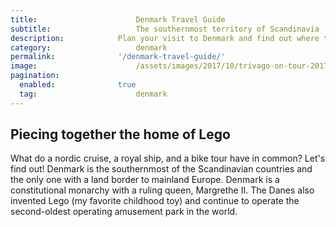 ```yaml
---
title:						Denmark Travel Guide
subtitle:					The southernmost territory of Scandinavia
description:			Plan your visit to Denmark and find out where to go and what to do in Denmark. Read about itineraries, activities, places to stay and travel essentials.
category:					denmark
permalink: 				'/denmark-travel-guide/'
image:						/assets/images/2017/10/trivago-on-tour-2017-copenhagen-bike-ride-canal-min.jpg
pagination: 
  enabled: 				true
  tag: 						denmark
---
```


## Piecing together the home of Lego

What do a nordic cruise, a royal ship, and a bike tour have in common? Let's find out! Denmark is the southernmost of the Scandinavian countries and the only one with a land border to mainland Europe. Denmark is a constitutional monarchy with a ruling queen, Margrethe II. The Danes also invented Lego (my favorite childhood toy) and continue to operate the second-oldest operating amusement park in the world.
